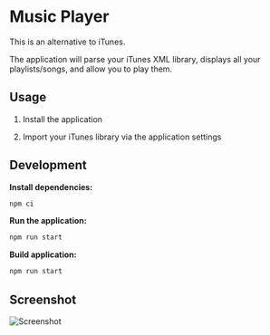 # Music Player

This is an alternative to iTunes.

The application will parse your iTunes XML library, displays all your playlists/songs, and allow you to play them.

## Usage

1. Install the application

2. Import your iTunes library via the application settings

## Development

**Install dependencies:**
```bash
npm ci
```

**Run the application:**
```bash
npm run start
```

**Build application:**
```bash
npm run start
```

## Screenshot

![Screenshot](https://i.imgur.com/7eH3ePs.png)
